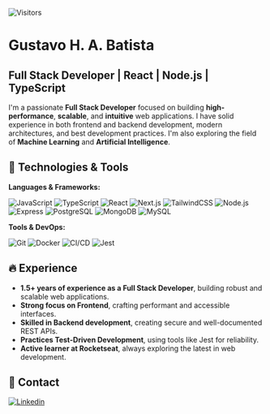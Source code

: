 ![Visitors](https://visitor-badge.laobi.icu/badge?page_id=gustavohdab)

# Gustavo H. A. Batista

## Full Stack Developer | React | Node.js | TypeScript

I'm a passionate **Full Stack Developer** focused on building **high-performance**, **scalable**, and **intuitive** web applications. I have solid experience in both frontend and backend development, modern architectures, and best development practices. I'm also exploring the field of **Machine Learning** and **Artificial Intelligence**.

## 🔧 Technologies & Tools

**Languages & Frameworks:**

![JavaScript](https://img.shields.io/badge/Code-JavaScript-informational?style=flat&logo=javascript&logoColor=&color=6aa6f8)
![TypeScript](https://img.shields.io/badge/Code-TypeScript-informational?style=flat&logo=typescript&logoColor=&color=6aa6f8)
![React](https://img.shields.io/badge/Lib-React-informational?style=flat&logo=react&logoColor=&color=6aa6f8)
![Next.js](https://img.shields.io/badge/Framework-Next.js-informational?style=flat&logo=Next.js&logoColor=black&color=6aa6f8)
![TailwindCSS](https://img.shields.io/badge/Lib-TailwindCSS-informational?style=flat&logo=tailwind-css&logoColor=&color=6aa6f8)
![Node.js](https://img.shields.io/badge/Runtime-Node.js-informational?style=flat&logo=node.js&logoColor=&color=6aa6f8)
![Express](https://img.shields.io/badge/Framework-Express-informational?style=flat&logo=express&logoColor=black&color=6aa6f8)
![PostgreSQL](https://img.shields.io/badge/Database-PostgreSQL-informational?style=flat&logo=postgresql&logoColor=&color=6aa6f8)
![MongoDB](https://img.shields.io/badge/Database-MongoDB-informational?style=flat&logo=mongodb&logoColor=&color=6aa6f8)
![MySQL](https://img.shields.io/badge/Database-MySQL-informational?style=flat&logo=mysql&logoColor=&color=6aa6f8)

**Tools & DevOps:**

![Git](https://img.shields.io/badge/Version%20Control-Git-informational?style=flat&logo=git&logoColor=&color=6aa6f8)
![Docker](https://img.shields.io/badge/Containerization-Docker-informational?style=flat&logo=docker&logoColor=&color=6aa6f8)
![CI/CD](https://img.shields.io/badge/DevOps-CI/CD-informational?style=flat&logo=github-actions&logoColor=&color=6aa6f8)
![Jest](https://img.shields.io/badge/Test-Jest-informational?style=flat&logo=jest&logoColor=&color=6aa6f8)

## 🔥 Experience

- **1.5+ years of experience as a Full Stack Developer**, building robust and scalable web applications.
- **Strong focus on Frontend**, crafting performant and accessible interfaces.
- **Skilled in Backend development**, creating secure and well-documented REST APIs.
- **Practices Test-Driven Development**, using tools like Jest for reliability.
- **Active learner at Rocketseat**, always exploring the latest in web development.

## 📩 Contact

[![Linkedin](https://img.shields.io/badge/-gustavohbatista-blue?style=flat-square&logo=linkedin&logoColor=white)](https://www.linkedin.com/in/gustavo-h-batista/)
